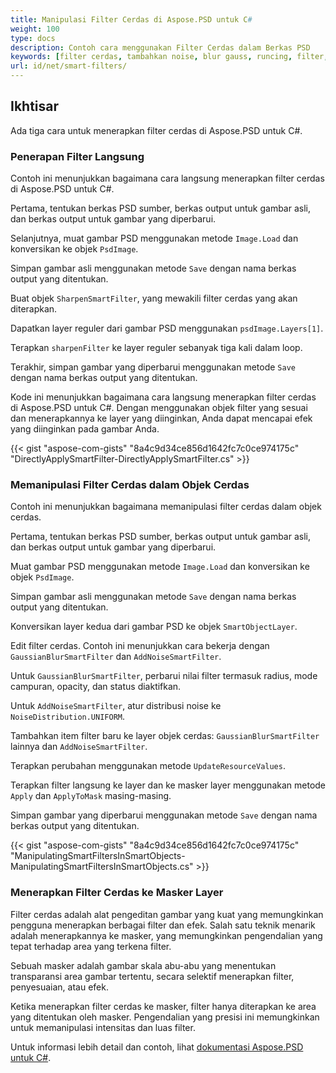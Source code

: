 ```yaml
---
title: Manipulasi Filter Cerdas di Aspose.PSD untuk C#
weight: 100
type: docs
description: Contoh cara menggunakan Filter Cerdas dalam Berkas PSD
keywords: [filter cerdas, tambahkan noise, blur gauss, runcing, filter, filter psd, api psd, C#, csharp, contoh kode]
url: id/net/smart-filters/
---
```


## Ikhtisar

Ada tiga cara untuk menerapkan filter cerdas di Aspose.PSD untuk C#.

### Penerapan Filter Langsung

Contoh ini menunjukkan bagaimana cara langsung menerapkan filter cerdas di Aspose.PSD untuk C#.

Pertama, tentukan berkas PSD sumber, berkas output untuk gambar asli, dan berkas output untuk gambar yang diperbarui.

Selanjutnya, muat gambar PSD menggunakan metode `Image.Load` dan konversikan ke objek `PsdImage`.

Simpan gambar asli menggunakan metode `Save` dengan nama berkas output yang ditentukan.

Buat objek `SharpenSmartFilter`, yang mewakili filter cerdas yang akan diterapkan.

Dapatkan layer reguler dari gambar PSD menggunakan `psdImage.Layers[1]`.

Terapkan `sharpenFilter` ke layer reguler sebanyak tiga kali dalam loop.

Terakhir, simpan gambar yang diperbarui menggunakan metode `Save` dengan nama berkas output yang ditentukan.

Kode ini menunjukkan bagaimana cara langsung menerapkan filter cerdas di Aspose.PSD untuk C#. Dengan menggunakan objek filter yang sesuai dan menerapkannya ke layer yang diinginkan, Anda dapat mencapai efek yang diinginkan pada gambar Anda.

{{< gist "aspose-com-gists" "8a4c9d34ce856d1642fc7c0ce974175c" "DirectlyApplySmartFilter-DirectlyApplySmartFilter.cs" >}}

### Memanipulasi Filter Cerdas dalam Objek Cerdas

Contoh ini menunjukkan bagaimana memanipulasi filter cerdas dalam objek cerdas.

Pertama, tentukan berkas PSD sumber, berkas output untuk gambar asli, dan berkas output untuk gambar yang diperbarui.

Muat gambar PSD menggunakan metode `Image.Load` dan konversikan ke objek `PsdImage`.

Simpan gambar asli menggunakan metode `Save` dengan nama berkas output yang ditentukan.

Konversikan layer kedua dari gambar PSD ke objek `SmartObjectLayer`.

Edit filter cerdas. Contoh ini menunjukkan cara bekerja dengan `GaussianBlurSmartFilter` dan `AddNoiseSmartFilter`.

Untuk `GaussianBlurSmartFilter`, perbarui nilai filter termasuk radius, mode campuran, opacity, dan status diaktifkan.

Untuk `AddNoiseSmartFilter`, atur distribusi noise ke `NoiseDistribution.UNIFORM`.

Tambahkan item filter baru ke layer objek cerdas: `GaussianBlurSmartFilter` lainnya dan `AddNoiseSmartFilter`.

Terapkan perubahan menggunakan metode `UpdateResourceValues`.

Terapkan filter langsung ke layer dan ke masker layer menggunakan metode `Apply` dan `ApplyToMask` masing-masing.

Simpan gambar yang diperbarui menggunakan metode `Save` dengan nama berkas output yang ditentukan.

{{< gist "aspose-com-gists" "8a4c9d34ce856d1642fc7c0ce974175c" "ManipulatingSmartFiltersInSmartObjects-ManipulatingSmartFiltersInSmartObjects.cs" >}}

### Menerapkan Filter Cerdas ke Masker Layer

Filter cerdas adalah alat pengeditan gambar yang kuat yang memungkinkan pengguna menerapkan berbagai filter dan efek. Salah satu teknik menarik adalah menerapkannya ke masker, yang memungkinkan pengendalian yang tepat terhadap area yang terkena filter.

Sebuah masker adalah gambar skala abu-abu yang menentukan transparansi area gambar tertentu, secara selektif menerapkan filter, penyesuaian, atau efek.

Ketika menerapkan filter cerdas ke masker, filter hanya diterapkan ke area yang ditentukan oleh masker. Pengendalian yang presisi ini memungkinkan untuk memanipulasi intensitas dan luas filter.

Untuk informasi lebih detail dan contoh, lihat [dokumentasi Aspose.PSD untuk C#](https://docs.aspose.com/psd/net/).

